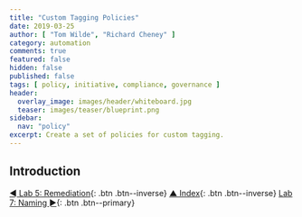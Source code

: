 ```yaml
---
title: "Custom Tagging Policies"
date: 2019-03-25
author: [ "Tom Wilde", "Richard Cheney" ]
category: automation
comments: true
featured: false
hidden: false
published: false
tags: [ policy, initiative, compliance, governance ]
header:
  overlay_image: images/header/whiteboard.jpg
  teaser: images/teaser/blueprint.png
sidebar:
  nav: "policy"
excerpt: Create a set of policies for custom tagging.
---
```


## Introduction

[◄ Lab 5: Remediation](../lab5){: .btn .btn--inverse} [▲ Index](../#labs){: .btn .btn--inverse} [Lab 7: Naming ►](../lab7){: .btn .btn--primary}